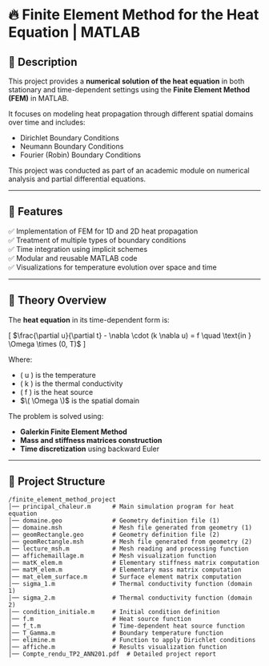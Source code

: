 # 🔥 Finite Element Method for the Heat Equation | MATLAB 

## 📌 Description

This project provides a **numerical solution of the heat equation** in both stationary and time-dependent settings using the **Finite Element Method (FEM)** in MATLAB.

It focuses on modeling heat propagation through different spatial domains over time and includes:
- Dirichlet Boundary Conditions
- Neumann Boundary Conditions
- Fourier (Robin) Boundary Conditions

This project was conducted as part of an academic module on numerical analysis and partial differential equations.

---

## 🚀 Features

✅ Implementation of FEM for 1D and 2D heat propagation  
✅ Treatment of multiple types of boundary conditions  
✅ Time integration using implicit schemes  
✅ Modular and reusable MATLAB code  
✅ Visualizations for temperature evolution over space and time  

---

## 🧠 Theory Overview

The **heat equation** in its time-dependent form is:

\[
$\frac{\partial u}{\partial t} - \nabla \cdot (k \nabla u) = f \quad \text{in } \Omega \times (0, T)$
\]


Where:
- \( u \) is the temperature
- \( k \) is the thermal conductivity
- \( f \) is the heat source
- $\( \Omega \)$ is the spatial domain

The problem is solved using:
- **Galerkin Finite Element Method**
- **Mass and stiffness matrices construction**
- **Time discretization** using backward Euler

---

## 📂 Project Structure

```
/finite_element_method_project
│── principal_chaleur.m      # Main simulation program for heat equation
│── domaine.geo              # Geometry definition file (1)
│── domaine.msh              # Mesh file generated from geometry (1)
│── geomRectangle.geo        # Geometry definition file (2)
│── geomRectangle.msh        # Mesh file generated from geometry (2)
│── lecture_msh.m            # Mesh reading and processing function
│── affichemaillage.m        # Mesh visualization function
│── matK_elem.m              # Elementary stiffness matrix computation
│── matM_elem.m              # Elementary mass matrix computation
│── mat_elem_surface.m       # Surface element matrix computation
│── sigma_1.m                # Thermal conductivity function (domain 1)
│── sigma_2.m                # Thermal conductivity function (domain 2)
│── condition_initiale.m     # Initial condition definition
│── f.m                      # Heat source function
│── f_t.m                    # Time-dependent heat source function
│── T_Gamma.m                # Boundary temperature function
│── elimine.m                # Function to apply Dirichlet conditions
│── affiche.m                # Results visualization function
│── Compte_rendu_TP2_ANN201.pdf  # Detailed project report
```
